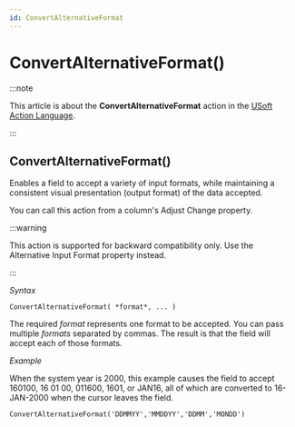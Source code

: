 ```yaml
---
id: ConvertAlternativeFormat
---
```


# ConvertAlternativeFormat()




:::note

This article is about the **ConvertAlternativeFormat** action in the [USoft Action Language](/docs/Task_flow/Action_Language_reference/USoft_Action_Language.md).

:::

## **ConvertAlternativeFormat()**

Enables a field to accept a variety of input formats, while maintaining a consistent visual presentation (output format) of the data accepted.

You can call this action from a column's Adjust Change property.


:::warning

This action is supported for backward compatibility only. Use the Alternative Input Format property instead.

:::

*Syntax*

```
ConvertAlternativeFormat( *format*, ... )
```

The required *format* represents one format to be accepted. You can pass multiple *formats* separated by commas. The result is that the field will accept each of those formats.

*Example*

When the system year is 2000, this example causes the field to accept 160100, 16 01 00, 011600, 1601, or JAN16, all of which are converted to 16-JAN-2000 when the cursor leaves the field.

```
ConvertAlternativeFormat('DDMMYY','MMDDYY','DDMM','MONDD')
```

 